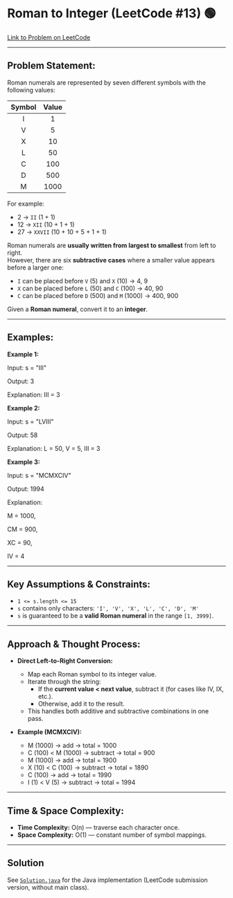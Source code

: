 # Roman to Integer (LeetCode #13) 🟢

[Link to Problem on LeetCode](https://leetcode.com/problems/roman-to-integer/)

---

## Problem Statement:

Roman numerals are represented by seven different symbols with the following values:

| Symbol | Value |
|:------:|:------:|
| I | 1 |
| V | 5 |
| X | 10 |
| L | 50 |
| C | 100 |
| D | 500 |
| M | 1000 |

For example:

* 2 → `II` (1 + 1)  
* 12 → `XII` (10 + 1 + 1)  
* 27 → `XXVII` (10 + 10 + 5 + 1 + 1)

Roman numerals are **usually written from largest to smallest** from left to right.  
However, there are six **subtractive cases** where a smaller value appears before a larger one:

* `I` can be placed before `V` (5) and `X` (10) → 4, 9  
* `X` can be placed before `L` (50) and `C` (100) → 40, 90  
* `C` can be placed before `D` (500) and `M` (1000) → 400, 900  

Given a **Roman numeral**, convert it to an **integer**.

---

## Examples:

**Example 1:**

Input: s = "III"

Output: 3

Explanation: III = 3


**Example 2:**

Input: s = "LVIII"

Output: 58

Explanation: L = 50, V = 5, III = 3


**Example 3:**

Input: s = "MCMXCIV"

Output: 1994

Explanation:

M = 1000,

CM = 900,

XC = 90,

IV = 4

---

## Key Assumptions & Constraints:

* `1 <= s.length <= 15`  
* `s` contains only characters: `'I', 'V', 'X', 'L', 'C', 'D', 'M'`  
* `s` is guaranteed to be a **valid Roman numeral** in the range `[1, 3999]`.

---

## Approach & Thought Process:

* **Direct Left-to-Right Conversion:**
  * Map each Roman symbol to its integer value.
  * Iterate through the string:
    * If the **current value < next value**, subtract it (for cases like IV, IX, etc.).
    * Otherwise, add it to the result.
  * This handles both additive and subtractive combinations in one pass.

* **Example (MCMXCIV):**
  * M (1000) → add → total = 1000  
  * C (100) < M (1000) → subtract → total = 900  
  * M (1000) → add → total = 1900  
  * X (10) < C (100) → subtract → total = 1890  
  * C (100) → add → total = 1990  
  * I (1) < V (5) → subtract → total = 1994  

---

## Time & Space Complexity:

* **Time Complexity:** O(n) — traverse each character once.  
* **Space Complexity:** O(1) — constant number of symbol mappings.

---

## Solution

See [`Solution.java`](Solution.java) for the Java implementation (LeetCode submission version, without main class).
